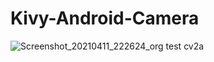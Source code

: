 # Kivy-Android-Camera


![Screenshot_20210411_222624_org test cv2a](https://user-images.githubusercontent.com/72749248/114322063-26f35880-9b16-11eb-8199-0c4667cee0df.jpg)


